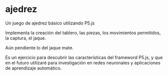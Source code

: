 # ajedrez
Un juego de ajedrez básico utilizando P5.js

Implementa la creación del tablero, las piezas, los movimientos permitidos, la captura, el jaque.

Aún pendiente  lo del jaque mate.

Es un ejercicio para descubrir las características del frameword P5.js, y que en el futuro utilizaré para  investigación en redes neuronales y aplicaciones de aprendizaje automático.
